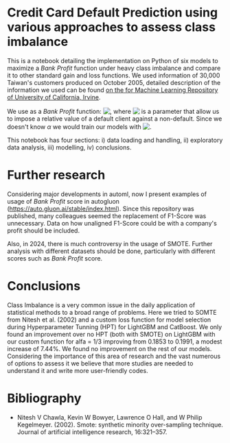 # Credit Card Default Prediction using various approaches to assess class imbalance

This is a notebook detailing the implementation on Python of six models to maximize a *Bank Profit* function under heavy class imbalance and compare it to other standard gain and loss functions. We used information of 30,000 Taiwan's customers produced on October 2005, detailed description of the information we used can be found [on the for Machine Learning Repository of University of California, Irvine](https://archive.ics.uci.edu/ml/datasets/default+of+credit+card+clients). 

We use as a *Bank Profit* function: <!-- $Profit = \alpha* True Negative - (1-\alpha)*False Negative$ --> <img style="transform: translateY(0.1em); background: white;" src="https://render.githubusercontent.com/render/math?math=Profit%20%3D%20%5Calpha*%20True%20Negative%20-%20(1-%5Calpha)*False%20Negative">, where <!-- $\alpha$ --> <img style="transform: translateY(0.1em); background: white;" src="https://render.githubusercontent.com/render/math?math=%5Calpha"> is a parameter that allow us to impose a relative value of a default client against a non-default. Since we doesn't know $\alpha$ we would train our models with <!-- $\alpha = (\frac{1}{3}, \frac{3}{7}, \frac{1}{2})$ --> <img style="transform: translateY(0.1em); background: white;" src="https://render.githubusercontent.com/render/math?math=%5Calpha%20%3D%20(%5Cfrac%7B1%7D%7B3%7D%2C%20%5Cfrac%7B3%7D%7B7%7D%2C%20%5Cfrac%7B1%7D%7B2%7D)">.

This notebook has four sections: i) data loading and handling, ii) exploratory data analysis, iii) modelling, iv) conclusions.

# Further research

Considering major developments in  automl, now I present examples of usage of *Bank Profit* score in autogluon (https://auto.gluon.ai/stable/index.html). Since this repository was published, many colleagues seemed the replacement of F1-Score was unnecessary. Data on how unaligned F1-Score could be with a company's profit should be included.

Also, in 2024, there is much controversy in the usage of SMOTE. Further analysis with different datasets should be done, particularly with different scores such as  *Bank Profit* score.

# Conclusions

Class Imbalance is a very common issue in the daily application of statistical methods to a broad range of problems. Here we tried to SOMTE from Nitesh et al. (2002) and a custom loss function for model selection during Hyperparameter Tunning (HPT) for LightGBM and CatBoost. We only found an improvement over no HPT (both with SMOTE) on LightGBM with our custom function for alfa = 1/3 improving from 0.1853 to 0.1991, a modest increase of 7.44%. We found no improvement on the rest of our models. Considering the importance of this area of research and the vast numerous of options to assess it we believe that more studies are needed to understand it and write more user-friendly codes.

# Bibliography

- Nitesh V Chawla, Kevin W Bowyer, Lawrence O Hall, and W Philip Kegelmeyer. (2002). Smote: synthetic minority over-sampling technique. Journal of artificial intelligence research, 16:321–357.
